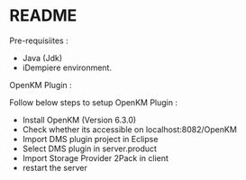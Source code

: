 # README #

Pre-requisiites :
- Java (Jdk)
- iDempiere environment.

OpenKM Plugin :

Follow below steps to setup OpenKM Plugin :

- Install OpenKM (Version 6.3.0)
- Check whether its accessible on localhost:8082/OpenKM
- Import DMS plugin project in Eclipse
- Select DMS plugin in server.product
- Import Storage Provider 2Pack in client
- restart the server